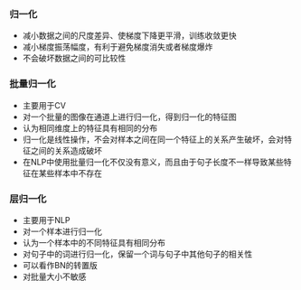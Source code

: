 ### 归一化
- 减小数据之间的尺度差异、使梯度下降更平滑，训练收敛更快
- 减小梯度振荡幅度，有利于避免梯度消失或者梯度爆炸
- 不会破坏数据之间的可比较性
### 批量归一化
- 主要用于CV
- 对一个批量的图像在通道上进行归一化，得到归一化的特征图
- 认为相同维度上的特征具有相同的分布
- 归一化是线性操作，不会对样本之间在同一个特征上的关系产生破坏，会对特征之间的关系造成破坏
- 在NLP中使用批量归一化不仅没有意义，而且由于句子长度不一样导致某些特征在某些样本中不存在
### 层归一化
- 主要用于NLP
- 对一个样本进行归一化
- 认为一个样本中的不同特征具有相同分布
- 对句子中的词进行归一化，保留一个词与句子中其他句子的相关性
- 可以看作BN的转置版
- 对批量大小不敏感